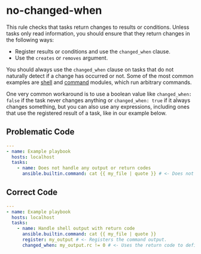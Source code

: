 # no-changed-when

This rule checks that tasks return changes to results or conditions. Unless
tasks only read information, you should ensure that they return changes in the
following ways:

- Register results or conditions and use the `changed_when` clause.
- Use the `creates` or `removes` argument.

You should always use the `changed_when` clause on tasks that do not naturally
detect if a change has occurred or not. Some of the most common examples are
[shell] and [command] modules, which run arbitrary commands.

One very common workaround is to use a boolean value like `changed_when: false`
if the task never changes anything or `changed_when: true` if it always
changes something, but you can also use any expressions, including ones that
use the registered result of a task, like in our example below.

## Problematic Code

```yaml
---
- name: Example playbook
  hosts: localhost
  tasks:
    - name: Does not handle any output or return codes
      ansible.builtin.command: cat {{ my_file | quote }} # <- Does not handle the command output.
```

## Correct Code

```yaml
---
- name: Example playbook
  hosts: localhost
  tasks:
    - name: Handle shell output with return code
      ansible.builtin.command: cat {{ my_file | quote }}
      register: my_output # <- Registers the command output.
      changed_when: my_output.rc != 0 # <- Uses the return code to define when the task has changed.
```

[shell]:
  https://docs.ansible.com/ansible/latest/collections/ansible/builtin/shell_module.html
[command]:
  https://docs.ansible.com/ansible/latest/collections/ansible/builtin/command_module.html
